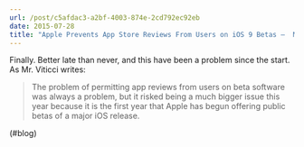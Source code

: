 ```yaml
---
url: /post/c5afdac3-a2bf-4003-874e-2cd792ec92eb
date: 2015-07-28
title: "Apple Prevents App Store Reviews From Users on iOS 9 Betas –  MacStories"
---
```


Finally. Better late than never, and this have been a problem since the start. As Mr. Viticci writes:



> The problem of permitting app reviews from users on beta software was always a problem, but it risked being a much bigger issue this year because it is the first year that Apple has begun offering public betas of a major iOS release. 



(#blog)